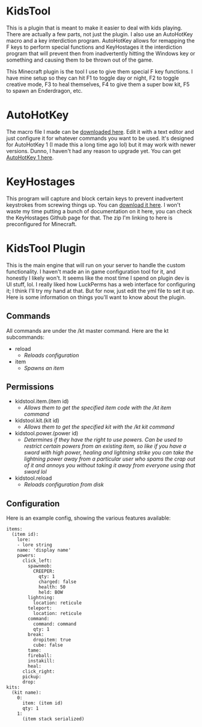 # KidsTool

This is a plugin that is meant to make it easier to deal with kids playing.  There are actually a few parts, not just the plugin.  I also use an AutoHotKey macro and a key interdiction program.  AutoHotKey allows for remapping the F keys to perform special functions and KeyHostages it the interdiction program that will prevent then from inadvertently hitting the Windows key or something and causing them to be thrown out of the game.

This Minecraft plugin is the tool I use to give them special F key functions.  I have mine setup so they can hit F1 to toggle day or night, F2 to toggle creative mode, F3 to heal themselves, F4 to give them a super bow kit, F5 to spawn an Enderdragon, etc.

# AutoHotKey

The macro file I made can be [downloaded here](https://www.sylvcraft.com/MinecraftMacros.ahk).  Edit it with a text editor and just configure it for whatever commands you want to be used.  It's designed for AutoHotKey 1 (I made this a long time ago lol) but it may work with newer versions.  Dunno, I haven't had any reason to upgrade yet.  You can get [AutoHotKey 1 here](https://www.autohotkey.com/download/ahk-install.exe).

# KeyHostages

This program will capture and block certain keys to prevent inadvertent keystrokes from screwing things up.  You can [download it here](https://www.sylvcraft.com/keyhostages.zip).  I won't waste my time putting a bunch of documentation on it here, you can check the KeyHostages Github page for that.  The zip I'm linking to here is preconfigured for Minecraft.

# KidsTool Plugin

This is the main engine that will run on your server to handle the custom functionality.  I haven't made an in game configuration tool for it, and honestly I likely won't.  It seems like the most time I spend on plugin dev is UI stuff, lol.  I really liked how LuckPerms has a web interface for configuring it; I think I'll try my hand at that.  But for now, just edit the yml file to set it up.  Here is some information on things you'll want to know about the plugin.

## Commands

All commands are under the /kt master command.  Here are the kt subcommands:

- reload
  - *Reloads configuration*
- item
  - *Spawns an item*

## Permissions

- kidstool.item.(item id)
  - *Allows them to get the specified item code with the /kt item command*
- kidstool.kit.(kit id)
  - *Allows them to get the specified kit with the /kt kit command*
- kidstool.power.(power id)
  - *Determines if they have the right to use powers.  Can be used to restrict certain powers from an existing item, so like if you have a sword with high power, healing and lightning strike you can take the lightning power away from a particular user who spams the crap out of it and annoys you without taking it away from everyone using that sword lol*
- kidstool.reload
  - *Reloads configuration from disk*

## Configuration

Here is an example config, showing the various features available:

```
items:
  (item id):
    lore:
    - lore string
    name: 'display name'
    powers:
      click_left:
        spawnmob:
          CREEPER:
            qty: 1
            charged: false
            health: 50
            held: BOW
        lightning:
          location: reticule
        teleport:
          location: reticule
        command:
          command: command
          qty: 1
        break:
          dropitem: true
          cube: false
        tame:
        fireball:
        instakill:
        heal:
      click_right:
      pickup:
      drop:
kits:
  (kit name):
    0:
      item: (item id)
      qty: 1
    1:
      (item stack serialized)
```
